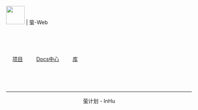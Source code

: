 <img src="System_Static/img/Web_index_logo.png"  height="50" width="50"> | 萤-Web

<br>
<br>
<br>

<img src="System_Static/img/Retrieval/%E7%BA%BF%E6%80%A7%E6%96%87%E4%BB%B6%E7%AE%B1%E5%9B%BE%E6%A0%87.svg"  height="17" width="17">[项目](Content/Project/Index.html) &nbsp;&nbsp;&nbsp;<img src="System_Static/img/Retrieval/%E7%BA%BF%E6%80%A7%E6%8A%98%E5%8F%A0%E6%96%87%E4%BB%B6%E5%9B%BE%E6%A0%87.svg"  height="17" width="17"> [Docs中心](Content/Docs/Index.html) &nbsp;&nbsp;&nbsp; <img src="System_Static/img/Retrieval/%E7%BA%BF%E6%80%A7%E5%85%AC%E6%96%87%E5%8C%85%E5%9B%BE%E6%A0%87.svg"  height="17" width="17">[库](Library)

<br>
<br>
<br>

----
<center>萤计划 - InHu</center>







